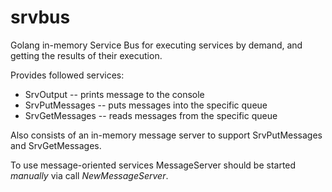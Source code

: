 # srvbus

Golang in-memory Service Bus for executing services by demand, and getting the results of their execution.

Provides followed services:

- SrvOutput -- prints message to the console
- SrvPutMessages -- puts messages into the specific queue
- SrvGetMessages -- reads messages from the specific queue

Also consists of an in-memory message server to support SrvPutMessages and SrvGetMessages.

To use message-oriented services MessageServer should be started _manually_ via call _NewMessageServer_.
